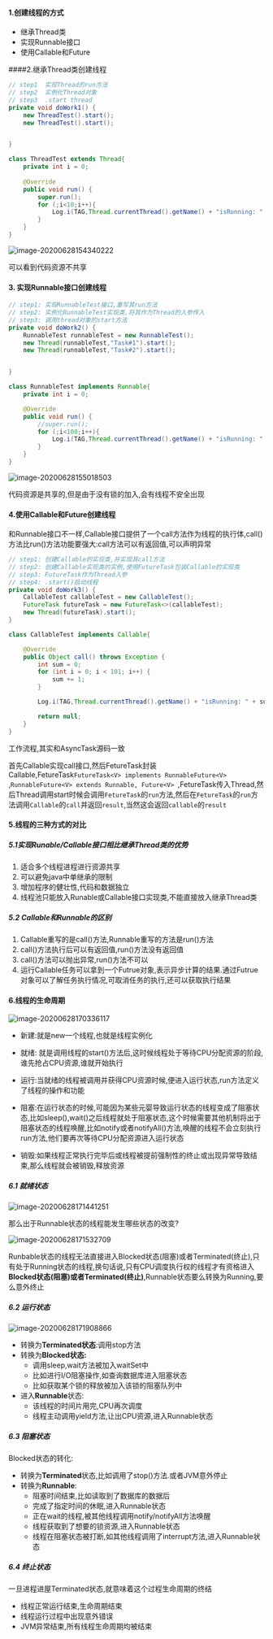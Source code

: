#### 1.创建线程的方式

- 继承Thread类
- 实现Runnable接口
- 使用Callable和Future

####2.继承Thread类创建线程

```java
// step1  实现Thread的run方法
// step2  实例化Thread对象
// step3  .start thread
private void doWork1() {
    new ThreadTest().start();
    new ThreadTest().start();


}

class ThreadTest extends Thread{
    private int i = 0;
    
    @Override
    public void run() {
        super.run();
        for (;i<10;i++){
            Log.i(TAG,Thread.currentThread().getName() + "isRunning: " + i);
        }
    }
}
```

![image-20200628154340222](../../typora-user-images/image-20200628154340222.png)

可以看到代码资源不共享

#### 3. 实现Runnable接口创建线程

```java
// step1: 实现RunnableTest接口,重写其run方法
// step2: 实例化RunnableTest实现类,将其作为Thread的入参传入
// step3: 调用thread对象的start方法
private void doWork2() {
    RunnableTest runnableTest = new RunnableTest();
    new Thread(runnableTest,"Task#1").start();
    new Thread(runnableTest,"Task#2").start();


}

class RunnableTest implements Runnable{
    private int i = 0;

    @Override
    public void run() {
        //super.run();
        for (;i<100;i++){
            Log.i(TAG,Thread.currentThread().getName() + "isRunning: " + i);
        }
    }
}
```

![image-20200628155018503](../../typora-user-images/image-20200628155018503.png)

代码资源是共享的,但是由于没有锁的加入,会有线程不安全出现



#### 4.使用Callable和Future创建线程

和Runnable接口不一样,Callable接口提供了一个call方法作为线程的执行体,call()方法比run()方法功能要强大:call方法可以有返回值,可以声明异常

```java
// step1: 创建Callable的实现类,并实现其call方法
// step2: 创建Callable实现类的实例,使用FutureTask包装Callable的实现类
// step3: FutureTask作为Thread入参
// step4: .start()启动线程
private void doWork3() {
    CallableTest callableTest = new CallableTest();
    FutureTask futureTask = new FutureTask<>(callableTest);
    new Thread(futureTask).start();
}

class CallableTest implements Callable{

    @Override
    public Object call() throws Exception {
        int sum = 0;
        for (int i = 0; i < 101; i++) {
            sum += 1;
        }

        Log.i(TAG,Thread.currentThread().getName() + "isRunning: " + sum);

        return null;
    }
}
```

工作流程,其实和AsyncTask源码一致

首先Callable实现call接口,然后FetureTask封装Callable,FetureTask`FutureTask<V> implements RunnableFuture<V> `,`RunnableFuture<V> extends Runnable, Future<V> `,FetureTask传入Thread,然后Thread调用start时候会调用`FetureTask`的`run`方法,然后在`FetureTask`的`run`方法调用`Callable`的`call`并返回`result`,当然这会返回`callable`的`result`



#### 5.线程的三种方式的对比

##### 5.1实现Runable/Callable接口相比继承Thread类的优势

1. 适合多个线程进程进行资源共享
2. 可以避免java中单继承的限制
3. 增加程序的健壮性,代码和数据独立
4. 线程池只能放入Runable或Callable接口实现类,不能直接放入继承Thread类

##### 5.2 Callable和Runnable的区别

1. Callable重写的是call()方法,Runnable重写的方法是run()方法
2. call()方法执行后可以有返回值,run()方法没有返回值
3. call()方法可以抛出异常,run()方法不可以
4. 运行Callable任务可以拿到一个Futrue对象,表示异步计算的结果.通过Futrue对象可以了解任务执行情况,可取消任务的执行,还可以获取执行结果

#### 6.线程的生命周期

![image-20200628170336117](../../typora-user-images/image-20200628170336117.png)

- 新建:就是new一个线程,也就是线程实例化

- 就绪: 就是调用线程的start()方法后,这时候线程处于等待CPU分配资源的阶段,谁先抢占CPU资源,谁就开始执行
- 运行:当就绪的线程被调用并获得CPU资源时候,便进入运行状态,run方法定义了线程的操作和功能
- 阻塞:在运行状态的时候,可能因为某些元婴导致运行状态的线程变成了阻塞状态,比如sleep(),wait()之后线程就处于阻塞状态,这个时候需要其他机制将出于阻塞状态的线程唤醒,比如notify或者notifyAll()方法,唤醒的线程不会立刻执行run方法,他们要再次等待CPU分配资源进入运行状态
- 销毁:如果线程正常执行完毕后或线程被提前强制性的终止或出现异常导致结束,那么线程就会被销毁,释放资源

##### 6.1 就绪状态

![image-20200628171441251](../../typora-user-images/image-20200628171441251.png)

那么出于Runnable状态的线程能发生哪些状态的改变?

![image-20200628171532709](../../typora-user-images/image-20200628171532709.png)

Runbable状态的线程无法直接进入Blocked状态(阻塞)或者Terminated(终止),只有处于Running状态的线程,换句话说,只有CPU调度执行权的线程才有资格进入 **Blocked状态(阻塞)或者Terminated(终止)**,Runnable状态要么转换为Running,要么意外终止



##### 6.2 运行状态

![image-20200628171908866](../../typora-user-images/image-20200628171908866.png)

- 转换为**Terminated状态**:调用stop方法
- 转换为**Blocked状态:**
  - 调用sleep,wait方法被加入waitSet中
  - 比如进行I/O阻塞操作,如查询数据库进入阻塞状态
  - 比如获取某个锁的释放被加入该锁的阻塞队列中
- 进入**Runnable**状态:
  - 该线程的时间片用完,CPU再次调度
  - 线程主动调用yield方法,让出CPU资源,进入Runnable状态



##### 6.3 阻塞状态

Blocked状态的转化:

- 转换为**Terminated**状态,比如调用了stop()方法.或者JVM意外停止
- 转换为**Runnable**:
  - 阻塞时间结束,比如读取到了数据库的数据后
  - 完成了指定时间的休眠,进入Runnable状态
  - 正在wait的线程,被其他线程调用notify/notifyAll方法唤醒
  - 线程获取到了想要的锁资源,进入Runnable状态
  - 线程在阻塞状态被打断,如其他线程调用了interrupt方法,进入Runnable状态

##### 6.4 终止状态

一旦进程进屋Terminated状态,就意味着这个过程生命周期的终结

- 线程正常运行结束,生命周期结束
- 线程运行过程中出现意外错误
- JVM异常结束,所有线程生命周期均被结束



